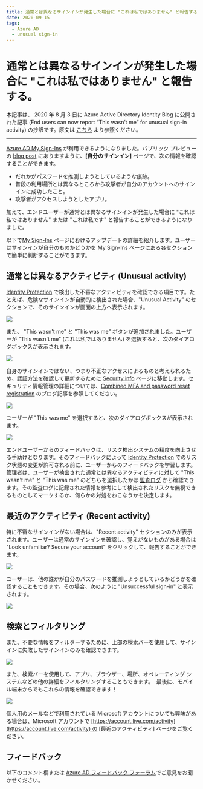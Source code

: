 ```yaml
---
title: 通常とは異なるサインインが発生した場合に "これは私ではありません" と報告する。
date: 2020-09-15
tags:
  - Azure AD
  - unusual sign-in
---
```

# 通常とは異なるサインインが発生した場合に "これは私ではありません" と報告する。

本記事は、 2020 年 8 月 3 日に Azure Active Directory Identity Blog に公開された記事 (End users can now report “This wasn’t me” for unusual sign-in activity) の抄訳です。原文は [こちら](https://techcommunity.microsoft.com/t5/azure-active-directory-identity/end-users-can-now-report-this-wasn-t-me-for-unusual-sign-in/ba-p/1257369) より参照ください。

---

[Azure AD My Sign-Ins](https://mysignins.microsoft.com/) が利用できるようになりました。パブリック プレビューの [blog post](https://techcommunity.microsoft.com/t5/azure-active-directory-identity/users-can-now-check-their-sign-in-history-for-unusual-activity/ba-p/916066) にありますように、**[自分のサインイン]** ページで、次の情報を確認することができます。

* だれかがパスワードを推測しようとしているような痕跡。
* 普段の利用場所とは異なるところから攻撃者が自分のアカウントへのサインインに成功したこと。
* 攻撃者がアクセスしようとしたアプリ。

加えて、エンドユーザーが通常とは異なるサインインが発生した場合に "これは私ではありません" または "これは私です" と報告することができるようになりました。

以下で[My Sign-Ins](https://mysignins.microsoft.com/) ページにおけるアップデートの詳細を紹介します。ユーザーはサインインが自分のものかどうかを My Sign-Ins ページにある各セクションで簡単に判断することができます。

## 通常とは異なるアクティビティ (Unusual activity)

[Identity Protection](https://docs.microsoft.com/ja-jp/azure/active-directory/identity-protection/overview-identity-protection) で検出した不審なアクティビティを確認できる項目です。たとえば、危険なサインインが自動的に検出された場合、"Unusual Activity" のセクションで、そのサインインが画面の上方へ表示されます。

![](./reporting_unusualSignInActivity/1.png)

また、 "This wasn't me" と "This was me" ボタンが追加されました。ユーザーが "This wasn't me" (これは私ではありません) を選択すると、次のダイアログボックスが表示されます。

![](./reporting_unusualSignInActivity/2.png)

自身のサインインではない、つまり不正なアクセスによるものと考えられるため、認証方法を確認して更新するために [Security info](https://mysignins.microsoft.com/security-info) ページに移動します。セキュリティ情報管理の詳細については、[Combined MFA and password reset registration](https://techcommunity.microsoft.com/t5/azure-active-directory-identity/combined-mfa-and-password-reset-registration-is-now-generally/ba-p/1257355) のブログ記事を参照してください。

![](./reporting_unusualSignInActivity/3.png)

ユーザーが "This was me" を選択すると、次のダイアログボックスが表示されます。

![](./reporting_unusualSignInActivity/4.png)

エンドユーザーからのフィードバックは、リスク検出システムの精度を向上させる手助けとなります。そのフィードバックによって [Identity Protection](https://docs.microsoft.com/ja-jp/azure/active-directory/identity-protection/overview-identity-protection) でのリスク状態の変更が許可される前に、ユーザーからのフィードバックを学習します。管理者は、ユーザーが検出された通常とは異なるアクティビティに対して  "This wasn't me" と "This was me" のどちらを選択したかは [監査ログ](https://docs.microsoft.com/ja-jp/azure/active-directory/reports-monitoring/concept-audit-logs) から確認できます。その監査ログに記録された情報を参考にして検出されたリスクを無視できるものとしてマークするか、何らかの対処をおこなうかを決定します。

## 最近のアクティビティ (Recent activity)

特に不審なサインインがない場合は、"Recent activity" セクションのみが表示されます。ユーザーは通常のサインインを確認し、覚えがないものがある場合は "Look unfamiliar? Secure your account" をクリックして、報告することができます。

![](./reporting_unusualSignInActivity/5.png)

ユーザーは、他の誰かが自分のパスワードを推測しようとしているかどうかを確認することもできます。その場合、次のように "Unsuccessful sign-in" と表示されます。

![](./reporting_unusualSignInActivity/6.png)

## 検索とフィルタリング

また、不要な情報をフィルターするために、上部の検索バーを使用して、サインインに失敗したサインインのみを確認できます。

![](./reporting_unusualSignInActivity/7.png)

また、検索バーを使用して、アプリ、ブラウザー、場所、オペレーティング システムなどの他の詳細をフィルタリングすることもできます。 
最後に、モバイル端末からでもこれらの情報を確認できます！

![](./reporting_unusualSignInActivity/8.png)


個人用のメールなどで利用されている Microsoft アカウントについても興味がある場合は、Microsoft アカウントで [https://account.live.com/activity](https://account.live.com/activity) の [最近のアクティビティ] ページをご覧ください。

## フィードバック
以下のコメント欄または [Azure AD フィードバック フォーラム](http://aka.ms/AzureADFeedback)でご意見をお聞かせください。
